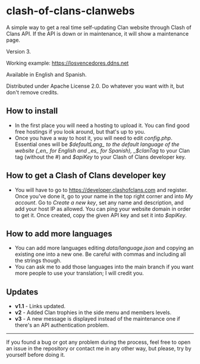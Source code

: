 # clash-of-clans-clanwebs
A simple way to get a real time self-updating Clan website through Clash of Clans API. If the API is down or in maintenance, it will show a maintenance page.

Version 3.

Working example: https://losvencedores.ddns.net

Available in English and Spanish.

Distributed under Apache License 2.0. Do whatever you want with it, but don't remove credits.

## How to install
* In the first place you will need a hosting to upload it. You can find good free hostings if you look around, but that's up to you.
* Once you have a way to host it, you will need to edit _config.php_. Essential ones will be _$defaultLang_ to the default language of the website (_en_ for English and _es_ for Spanish), _$clanTag_ to your Clan tag (without the #) and _$apiKey_ to your Clash of Clans developer key.

## How to get a Clash of Clans developer key
* You will have to go to https://developer.clashofclans.com and register. Once you've done it, go to your name in the top right corner and into _My account_. Go to _Create a new key_, set any name and description, and add your host IP as allowed. You can ping your website domain in order to get it. Once created, copy the given API key and set it into _$apiKey_.

## How to add more languages
* You can add more languages editing _data/language.json_ and copying an existing one into a new one. Be careful with commas and including all the strings though.
* You can ask me to add those languages into the main branch if you want more people to use your translation; I will credit you.

## Updates
* **v1.1** - Links updated.
* **v2** - Added Clan trophies in the side menu and members levels.
* **v3** - A new message is displayed instead of the maintenance one if there's an API authentication problem.
---
If you found a bug or got any problem during the process, feel free to open an issue in the repository or contact me in any other way, but please, try by yourself before doing it.
